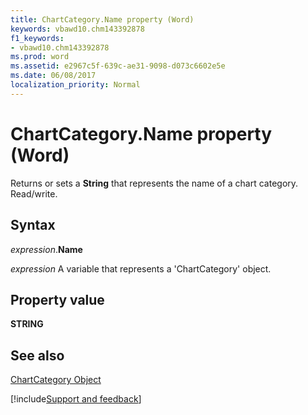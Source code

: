 ```yaml
---
title: ChartCategory.Name property (Word)
keywords: vbawd10.chm143392878
f1_keywords:
- vbawd10.chm143392878
ms.prod: word
ms.assetid: e2967c5f-639c-ae31-9098-d073c6602e5e
ms.date: 06/08/2017
localization_priority: Normal
---
```



# ChartCategory.Name property (Word)

Returns or sets a  **String** that represents the name of a chart category. Read/write.


## Syntax

_expression_.**Name**

_expression_ A variable that represents a 'ChartCategory' object.


## Property value

 **STRING**


## See also


[ChartCategory Object](Word.categorycollection.md)

[!include[Support and feedback](~/includes/feedback-boilerplate.md)]